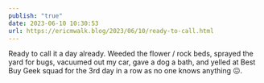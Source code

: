 ```yaml
---
publish: "true"
date: 2023-06-10 10:30:53
url: https://ericmwalk.blog/2023/06/10/ready-to-call.html
---
```


Ready to call it a day already. Weeded the flower / rock beds, sprayed the yard for bugs, vacuumed out my car, gave a dog a bath, and yelled at Best Buy Geek squad for the 3rd day in a row as no one knows anything 😖.